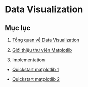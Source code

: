 # Data Visualization

## Mục lục

1. [Tổng quan về Data Visualization](https://github.com/hieptran1812/AI-for-ITPTIT/blob/master/Ti%E1%BB%81n%20x%E1%BB%AD%20l%C3%BD%20d%E1%BB%AF%20li%E1%BB%87u/Data%20Visualization/Gi%E1%BB%9Bi%20thi%E1%BB%87u.md)

2. [Giới thiệu thư viện Matplotlib](https://github.com/hieptran1812/AI-for-ITPTIT/blob/master/Ti%E1%BB%81n%20x%E1%BB%AD%20l%C3%BD%20d%E1%BB%AF%20li%E1%BB%87u/Data%20Visualization/Th%C6%B0%20vi%E1%BB%87n%20Matplotlib.md)

3. Implementation
* [Quickstart matplotlib 1](https://github.com/hieptran1812/AI-for-ITPTIT/blob/master/Ti%E1%BB%81n%20x%E1%BB%AD%20l%C3%BD%20d%E1%BB%AF%20li%E1%BB%87u/Data%20Visualization/Quickstart%20Matplotlib%201.ipynb)

* [Quickstart matplotlib 2](https://github.com/hieptran1812/AI-for-ITPTIT/blob/master/Ti%E1%BB%81n%20x%E1%BB%AD%20l%C3%BD%20d%E1%BB%AF%20li%E1%BB%87u/Data%20Visualization/Quickstart%20matplotlib%202.ipynb)
